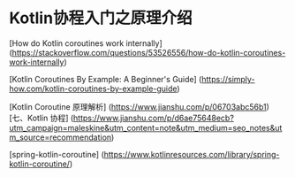 #           Kotlin协程入门之原理介绍


[How do Kotlin coroutines work internally] (https://stackoverflow.com/questions/53526556/how-do-kotlin-coroutines-work-internally)


[Kotlin Coroutines By Example: A Beginner's Guide] (https://simply-how.com/kotlin-coroutines-by-example-guide)


[Kotlin Coroutine 原理解析] (https://www.jianshu.com/p/06703abc56b1)
[七、Kotlin 协程] (https://www.jianshu.com/p/d6ae75648ecb?utm_campaign=maleskine&utm_content=note&utm_medium=seo_notes&utm_source=recommendation)



[spring-kotlin-coroutine] (https://www.kotlinresources.com/library/spring-kotlin-coroutine/)






















































